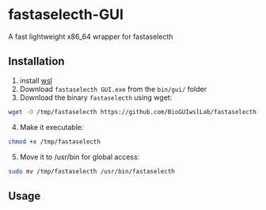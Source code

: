 # fastaselecth-GUI

A fast lightweight x86_64 wrapper for fastaselecth

## Installation

1. install [wsl](https://github.com/BioGUIwslLab/WSL-Installation)
2. Download `fastaselecth GUI.exe` from the `bin/gui/` folder
3. Download the binary `fastaselecth` using wget:

```bash
wget -O /tmp/fastaselecth https://github.com/BioGUIwslLab/fastaselecth-GUI/raw/refs/heads/main/bin/cmd/fastaselecth
```

4. Make it executable:

```bash
chmod +x /tmp/fastaselecth
```

5. Move it to /usr/bin for global access:

```bash
sudo mv /tmp/fastaselecth /usr/bin/fastaselecth
```
## Usage
